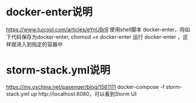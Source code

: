 # docker-enter说明
https://www.tuicool.com/articles/eYnUBrR
使用shell脚本 docker-enter，将如下代码保存为docker-enter, chomod +x docker-enter
运行 docker-enter <container id> ，这样就进入到指定的容器中
# storm-stack.yml说明
https://my.oschina.net/pasenger/blog/1561111
docker-compose -f storm-stack.yml up
http://localhost:8080，可以看到Storm UI:
